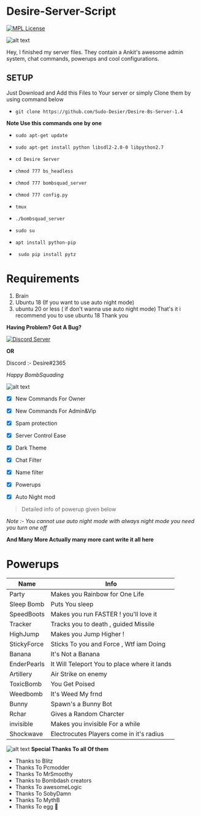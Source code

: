 <h1>Desire-Server-Script</h1>

[![MPL License](https://img.shields.io/badge/License-MPL-green.svg)](https://github.com/Sudo-Desier/Desire-Bs-Server-1.4/blob/main/LICENSE)

![alt text](https://cdn.discordapp.com/attachments/1009755282265604198/1029657022490230854/1665347382947.jpg)

Hey, I finished my server files. They contain a Ankit's awesome admin system, chat commands, powerups and cool configurations.

<h2>SETUP</h2>
Just Download and Add this Files to Your server or simply Clone them by using command below

- `git clone https://github.com/Sudo-Desier/Desire-Bs-Server-1.4`

**Note Use this commands one by one**

- `sudo apt-get update`
- `sudo apt-get install python libsdl2-2.0-0 libpython2.7`

- `cd Desire Server`
- `chmod 777 bs_headless`
- `chmod 777 bombsquad_server`
- `chmod 777 config.py`
- `tmux`
- `./bombsquad_server`
- `sudo su`
- `apt install python-pip`
- ` sudo pip install pytz`

# Requirements

1. Brain
2. Ubuntu 18 (If you want to use auto night mode)
3. ubuntu 20 or less ( if don't wanna use auto night mode)
That's it i recommend you to use ubuntu 18
Thank you

**Having Problem?**
**Got A Bug?**

[![Discord Server](https://img.shields.io/badge/Discord-Server-blue.svg)](https://discord.gg/gaf4duhfmS)

**OR**

Discord :- Desire#2365

*Happy BombSquading*


![alt text](https://cdn.discordapp.com/attachments/1009755282265604198/1029657021865267212/1665347178606.jpg)


- [x] New Commands For Owner 

- [x] New Commands For Admin&Vip

- [x] Spam protection 

- [x] Server Control Ease 

- [x] Dark Theme

- [x] Chat Filter

- [x] Name filter 

- [x] Powerups

- [x] Auto Night mod

> Detailed info of powerup given below 

*Note :- You cannot use auto night mode with always night mode you need you turn one off*

**And Many More Actually many more cant write it all here**

# Powerups

| Name | Info |
| -------- |-------- |
|  Party   |Makes you Rainbow for One Life|
|  Sleep Bomb   |Puts You sleep|
|  SpeedBoots   |Makes you run FASTER ! you'll love it   |
|  Tracker   |Tracks you to death , guided Missile|
|  HighJump   |Makes you Jump Higher !   |
|  StickyForce   |Sticks To you and Force , Wtf iam Doing   |
|  Banana   |It's Not a Banana   |
|  EnderPearls   |It Will Teleport You to place where it lands   |
|  Artillery   |Air Strike on enemy   |
|  ToxicBomb   |You Get Poised   |
|  Weedbomb   |It's Weed My frnd   |
|  Bunny   | Spawn's a Bunny Bot   |
|  Rchar   |Gives a Random Charcter   |
|  invisible | Makes you invisible For a while |
|  Shockwave | Electrocutes Players come in it's radius |

![alt text](https://cdn.discordapp.com/attachments/1009755282265604198/1029697925711921172/1665569490233.jpg)
**Special Thanks To all Of them**
- Thanks to Blitz 
- Thanks To Pcmodder 
- Thanks To MrSmoothy
- Thanks to Bombdash creators 
- Thanks To awesomeLogic
- Thanks To SobyDamn
- Thanks To MythB
- Thanks To egg 🥚

